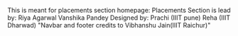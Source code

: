 This is meant for placements section homepage:
Placements Section is lead by:
Riya Agarwal
Vanshika Pandey
Designed by:
Prachi (IIIT pune)
Reha (IIIT Dharwad)
"Navbar and footer credits to Vibhanshu Jain(IIIT Raichur)"
